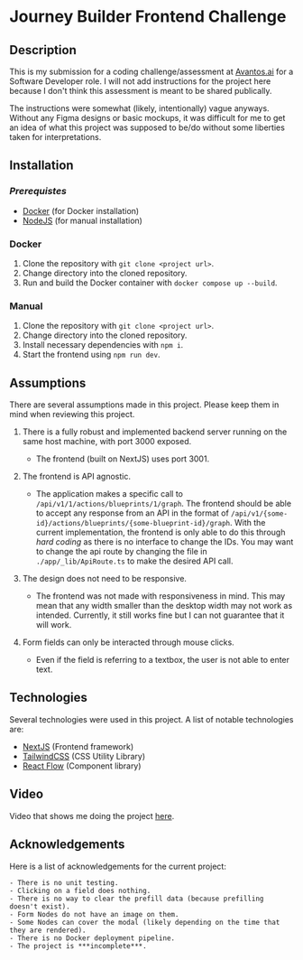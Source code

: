 # Journey Builder Frontend Challenge

## Description

This is my submission for a coding challenge/assessment at [Avantos.ai](Avantos.ai) for a Software Developer role. I will not add instructions for the project here because I don't think this assessment is meant to be shared publically.

The instructions were somewhat (likely, intentionally) vague anyways. Without any Figma designs or basic mockups, it was difficult for me to get an idea of what this project was supposed to be/do without some liberties taken for interpretations.

## Installation

### ***Prerequistes***

- [Docker](https://www.docker.com/) (for Docker installation)
- [NodeJS](https://nodejs.org) (for manual installation)

### Docker

1. Clone the repository with `git clone <project url>`.
2. Change directory into the cloned repository.
3. Run and build the Docker container with `docker compose up --build`.

### Manual

1. Clone the repository with `git clone <project url>`.
2. Change directory into the cloned repository.
3. Install necessary dependencies with `npm i`.
4. Start the frontend using `npm run dev`.

## Assumptions

There are several assumptions made in this project. Please keep them in mind when reviewing this project.

1. There is a fully robust and implemented backend server running on the same host machine, with port 3000 exposed.

    - The frontend (built on NextJS) uses port 3001.

2. The frontend is API agnostic.

    - The application makes a specific call to `/api/v1/1/actions/blueprints/1/graph`. The frontend should be able to accept any response from an API in the format of `/api/v1/{some-id}/actions/blueprints/{some-blueprint-id}/graph`. With the current implementation, the frontend is only able to do this through *hard coding* as there is no interface to change the IDs. You may want to change the api route by changing the file in `./app/_lib/ApiRoute.ts` to make the desired API call.

3. The design does not need to be responsive.

    - The frontend was not made with responsiveness in mind. This may mean that any width smaller than the desktop width may not work as intended. Currently, it still works fine but I can not guarantee that it will work.

4. Form fields can only be interacted through mouse clicks.

    - Even if the field is referring to a textbox, the user is not able to enter text.

## Technologies

Several technologies were used in this project. A list of notable technologies are:

- [NextJS](https://nextjs.org/) (Frontend framework)
- [TailwindCSS](https://tailwindcss.com/) (CSS Utility Library)
- [React Flow](http://reactflow.dev) (Component library)

## Video

Video that shows me doing the project [here](https://youtu.be/jpRBaN4E3jY).

## Acknowledgements

Here is a list of acknowledgements for the current project:

    - There is no unit testing.
    - Clicking on a field does nothing.
    - There is no way to clear the prefill data (because prefilling doesn't exist).
    - Form Nodes do not have an image on them.
    - Some Nodes can cover the modal (likely depending on the time that they are rendered).
    - There is no Docker deployment pipeline.
    - The project is ***incomplete***.
